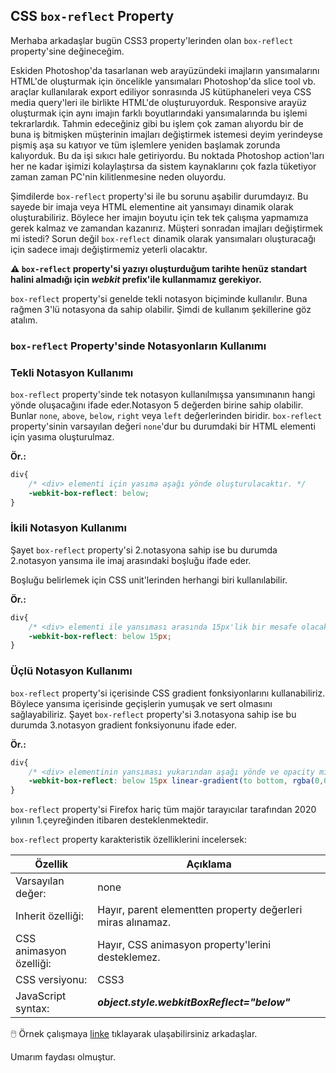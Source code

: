 ## CSS `box-reflect` Property

Merhaba arkadaşlar bugün CSS3 property'lerinden olan `box-reflect` property'sine değineceğim.

Eskiden Photoshop'da tasarlanan web arayüzündeki imajların yansımalarını HTML'de oluşturmak için öncelikle yansımaları Photoshop'da slice tool vb. araçlar kullanılarak export ediliyor sonrasında JS kütüphaneleri veya CSS media query'leri ile birlikte HTML'de oluşturuyorduk. Responsive arayüz oluşturmak için aynı imajın farklı boyutlarındaki yansımalarında bu işlemi tekrarlardık. Tahmin edeceğiniz gibi bu işlem çok zaman alıyordu bir de buna iş bitmişken müşterinin imajları değiştirmek istemesi deyim yerindeyse pişmiş aşa su katıyor ve tüm işlemlere yeniden başlamak zorunda kalıyorduk. Bu da işi sıkıcı hale getiriyordu. Bu noktada Photoshop action'ları her ne kadar işimizi kolaylaştırsa da sistem kaynaklarını çok fazla tüketiyor zaman zaman PC'nin kilitlenmesine neden oluyordu.

Şimdilerde `box-reflect` property'si ile bu sorunu aşabilir durumdayız. Bu sayede bir imaja veya HTML elementine ait yansımayı dinamik olarak oluşturabiliriz. Böylece her imajın boyutu için  tek tek çalışma yapmamıza gerek kalmaz ve zamandan kazanırız. Müşteri sonradan imajları değiştirmek mi istedi? Sorun değil `box-reflect` dinamik olarak yansımaları oluşturacağı için sadece imajı değiştirmemiz yeterli olacaktır. 

**⚠️ `box-reflect` property'si yazıyı oluşturduğum tarihte henüz standart halini almadığı için _webkit_ prefix'ile kullanmamız gerekiyor.**

`box-reflect` property'si genelde tekli notasyon biçiminde kullanılır. Buna rağmen 3'lü notasyona da sahip olabilir. Şimdi de kullanım şekillerine göz atalım.

### `box-reflect` Property'sinde Notasyonların Kullanımı

### Tekli Notasyon Kullanımı

`box-reflect` property'sinde tek notasyon kullanılmışsa yansımınanın hangi yönde oluşacağını ifade eder.Notasyon 5 değerden birine sahip olabilir. Bunlar `none`, `above`, `below`, `right` veya `left` değerlerinden biridir. `box-reflect` property'sinin varsayılan değeri `none`'dur bu durumdaki bir HTML elementi için yasıma oluşturulmaz. 

**Ör.:**

```css
div{
    /* <div> elementi için yasıma aşağı yönde oluşturulacaktır. */
    -webkit-box-reflect: below;
}
```


### İkili Notasyon Kullanımı

Şayet `box-reflect` property'si 2.notasyona sahip ise bu durumda 2.notasyon yansıma ile imaj arasındaki boşluğu ifade eder.

Boşluğu belirlemek için CSS unit'lerinden herhangi biri kullanılabilir.

**Ör.:**

```css
div{
    /* <div> elementi ile yansıması arasında 15px'lik bir mesafe olacaktır. */
    -webkit-box-reflect: below 15px;
}
```

### Üçlü Notasyon Kullanımı

`box-reflect` property'si içerisinde CSS gradient fonksiyonlarını kullanabiliriz. Böylece yansıma içerisinde geçişlerin yumuşak ve sert olmasını sağlayabiliriz. Şayet `box-reflect` property'si 3.notasyona sahip ise bu durumda 3.notasyon gradient fonksiyonunu ifade eder.

**Ör.:**

```css
div{
    /* <div> elementinin yansıması yukarından aşağı yönde ve opacity miktarı 0%'dan başlayarak 40%'a kadar oluşturulacaktır. */
    -webkit-box-reflect: below 15px linear-gradient(to bottom, rgba(0,0,0,0.0), rgba(0,0,0,0.4));
}
```

`box-reflect` property'si Firefox hariç tüm majör tarayıcılar tarafından 2020 yılının 1.çeyreğinden itibaren desteklenmektedir.

`box-reflect` property karakteristik özelliklerini incelersek:

| **Özellik**             | **Açıklama**                                                |
|-------------------------|-------------------------------------------------------------|
| Varsayılan değer:       | none                                                        |
| Inherit özelliği:       | Hayır, parent elementten property değerleri miras alınamaz. |
| CSS animasyon özelliği: | Hayır, CSS animasyon property'lerini desteklemez.           |
| CSS versiyonu:          | CSS3                                                        |
| JavaScript syntax:      | **_object.style.webkitBoxReflect="below"_**                 |

🖱️ Örnek çalışmaya [linke](https://codepen.io/eminaltan/details/jOdpdgR) tıklayarak ulaşabilirsiniz arkadaşlar.


Umarım faydası olmuştur.

